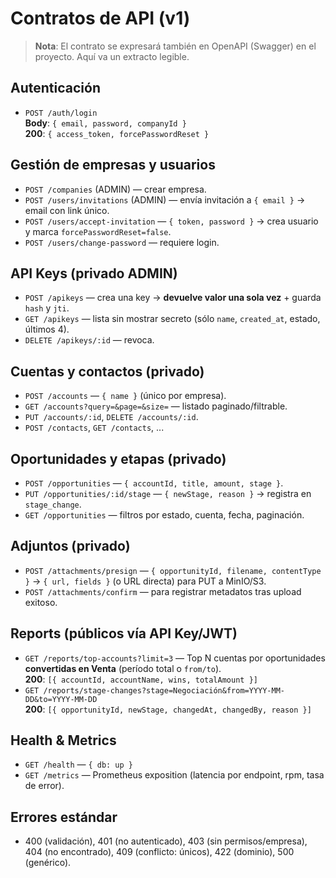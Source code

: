 #  Contratos de API (v1)


> **Nota**: El contrato se expresará también en OpenAPI (Swagger) en el proyecto. Aquí va un extracto legible.

## Autenticación
- `POST /auth/login`  
  **Body**: `{ email, password, companyId }`  
  **200**: `{ access_token, forcePasswordReset }`

## Gestión de empresas y usuarios
- `POST /companies` (ADMIN) — crear empresa.  
- `POST /users/invitations` (ADMIN) — envía invitación a `{ email }` → email con link único.  
- `POST /users/accept-invitation` — `{ token, password }` → crea usuario y marca `forcePasswordReset=false`.
- `POST /users/change-password` — requiere login.

## API Keys (privado ADMIN)
- `POST /apikeys` — crea una key → **devuelve valor una sola vez** + guarda `hash` y `jti`.  
- `GET /apikeys` — lista sin mostrar secreto (sólo `name`, `created_at`, estado, últimos 4).  
- `DELETE /apikeys/:id` — revoca.

## Cuentas y contactos (privado)
- `POST /accounts` — `{ name }` (único por empresa).  
- `GET /accounts?query=&page=&size=` — listado paginado/filtrable.  
- `PUT /accounts/:id`, `DELETE /accounts/:id`.  
- `POST /contacts`, `GET /contacts`, ...

## Oportunidades y etapas (privado)
- `POST /opportunities` — `{ accountId, title, amount, stage }`.  
- `PUT /opportunities/:id/stage` — `{ newStage, reason }` → registra en `stage_change`.  
- `GET /opportunities` — filtros por estado, cuenta, fecha, paginación.

## Adjuntos (privado)
- `POST /attachments/presign` — `{ opportunityId, filename, contentType }` → `{ url, fields }` (o URL directa) para PUT a MinIO/S3.  
- `POST /attachments/confirm` — para registrar metadatos tras upload exitoso.

## Reports (públicos vía API Key/JWT)
- `GET /reports/top-accounts?limit=3` — Top N cuentas por oportunidades **convertidas en Venta** (período total o `from/to`).  
  **200**: `[{ accountId, accountName, wins, totalAmount }]`
- `GET /reports/stage-changes?stage=Negociación&from=YYYY-MM-DD&to=YYYY-MM-DD`  
  **200**: `[{ opportunityId, newStage, changedAt, changedBy, reason }]`

## Health & Metrics
- `GET /health` — `{ db: up }`
- `GET /metrics` — Prometheus exposition (latencia por endpoint, rpm, tasa de error).

## Errores estándar
- 400 (validación), 401 (no autenticado), 403 (sin permisos/empresa), 404 (no encontrado), 409 (conflicto: únicos), 422 (dominio), 500 (genérico).